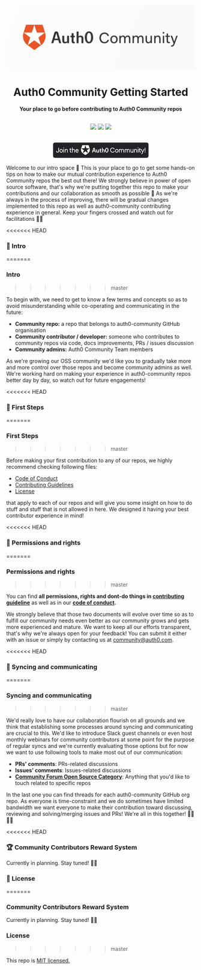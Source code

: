 <div align="center">
<br>
<img src="/Assets/Auth0_Community_Banner.png"
/>
<br/>
<h1>Auth0 Community Getting Started</h1>
<strong>Your place to go before contributing to Auth0 Community repos</strong>
</div>
<br/>
<p align="center">
<img src="https://img.shields.io/badge/community-driven-brightgreen.svg"/>
<img src="https://img.shields.io/badge/contributions%20made-easier-brightgreen.svg"/>
<img src="https://img.shields.io/badge/License-MIT-green.svg"/>
</p>
<div align="center">
<br>
<a href="https://community.auth0.com/">
<img src="/Assets/join_auth0_community_badge.png"/>
</a>
</div>

Welcome to our intro space 👋 This is your place to go to get some hands-on tips on how to make our mutual contribution experience to Auth0 Community repos the best out there! We strongly believe in power of open source software, that's why we're putting together this repo to make your contributions and our collaboration as smooth as possible 🤝 As we're always in the process of improving, there will be gradual changes implemented to this repo as well as auth0-community contributing experience in general. Keep your fingers crossed and watch out for facilitations 🤞🏼

<<<<<<< HEAD
### 👋 Intro
=======
### Intro
>>>>>>> master

To begin with, we need to get to know a few terms and concepts so as to avoid misunderstanding while co-operating and communicating in the future:

* **Community repo:** a repo that belongs to auth0-community GitHub organisation
* **Community contributor / developer:** someone who contributes to community repos via code, docs improvements, PRs / issues discussion
* **Community admins:** Auth0 Community Team members

As we're growing our OSS community we'd like you to gradually take more and more control over those repos and become community admins as well. We're working hard on making your experience in auth0-community repos better day by day, so watch out for future engagements!

<<<<<<< HEAD
### 🦶 First Steps
=======
### First Steps
>>>>>>> master

Before making your first contribution to any of our repos, we highly recommend checking following files:

* [Code of Conduct](https://github.com/auth0-community/getting-started/blob/master/CODE_OF_CONDUCT.md)
* [Contributing Guidelines](https://github.com/auth0-community/getting-started/blob/master/CONTRIBUTION.md)
* [License](https://github.com/auth0-community/getting-started/blob/master/LICENSE)

that apply to each of our repos and will give you some insight on how to do stuff and stuff that is not allowed in here. We designed it having your best contributor experience in mind!

<<<<<<< HEAD
### 👮 Permissions and rights
=======
### Permissions and rights
>>>>>>> master

You can find **all permissions, rights and dont-do things in [contributing guideline](https://github.com/auth0-community/getting-started/blob/master/CONTRIBUTION.md)** as well as in our **[code of conduct](https://github.com/auth0-community/getting-started/blob/master/CODE_OF_CONDUCT.md).**

We strongly believe that those two documents will evolve over time so as to fulfill our community needs even better as our community grows and gets more experienced and mature. We want to keep all our efforts transparent, that's why we're always open for your feedback! You can submit it either with an issue or simply by contacting us at community@auth0.com.

<<<<<<< HEAD
### 📠 Syncing and communicating
=======
### Syncing and communicating
>>>>>>> master

We'd really love to have our collaboration flourish on all grounds and we think that establishing some processes around syncing and communicating are crucial to this. We'd like to introduce Slack guest channels or even host monthly webinars for community contributors at some point for the purpose of regular syncs and we're currently evaluating those options but for now we want to use following tools to make most out of our communication:

* **PRs' comments**: PRs-related discussions
* **Issues' comments**: Issues-related discussions
* **[Community Forum Open Source Category](https://community.auth0.com/c/open-source)**: Anything that you'd like to touch related to specific repos

In the last one you can find threads for each auth0-community GitHub org repo. As everyone is time-constraint and we do sometimes have limited bandwidth we want everyone to make their contribution toward discussing, reviewing and solving/merging issues and PRs! We're all in this together! 🤜🏼🤛🏻

<<<<<<< HEAD
### 🏆 Community Contributors Reward System

Currently in planning. Stay tuned! 🤟🏼

### 🧾 License
=======
### Community Contributors Reward System

Currently in planning. Stay tuned! 🤟🏼

### License
>>>>>>> master

This repo is [MIT licensed.](https://github.com/auth0-community/getting-started/blob/master/LICENSE)

